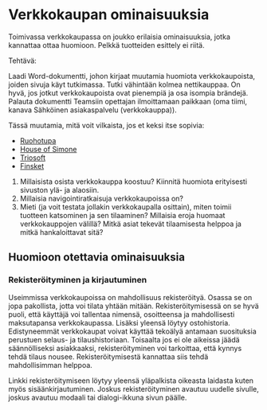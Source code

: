 # Verkkokaupan ominaisuuksia

Toimivassa verkkokaupassa on joukko erilaisia ominaisuuksia, jotka kannattaa ottaa huomioon. Pelkkä tuotteiden esittely ei riitä.

Tehtävä:

Laadi Word-dokumentti, johon kirjaat muutamia huomiota verkkokaupoista, joiden sivuja käyt tutkimassa. Tutki vähintään kolmea nettikauppaa. On hyvä, jos jotkut verkkokaupoista ovat pienempiä ja osa isompia brändejä. Palauta dokumentti Teamsiin opettajan ilmoittamaan paikkaan (oma tiimi, kanava Sähköinen asiakaspalvelu (verkkokauppa)).

Tässä muutamia, mitä voit vilkaista, jos et keksi itse sopivia:

- [Ruohotupa](https://ruohotupa.vilkas.shop/)<base target="_blank">
- [House of Simone](https://holvi.com/shop/hosfin/)<base target="_blank">
- [Triosoft](https://www.triosoft.fi/index.html)<base target="_blank">
- [Finsket](https://finsket.com/fi)<base target="_blank">

1. Millaisista osista verkkokauppa koostuu? Kiinnitä huomiota erityisesti sivuston ylä- ja alaosiin.
2. Millaisia navigointiratkaisuja verkkokaupoissa on?
3. Mieti (ja voit testata jollakin verkkokaupalla osittain), miten toimii tuotteen katsominen ja sen tilaaminen? Millaisia eroja huomaat verkkokauppojen välillä? Mitkä asiat tekevät tilaamisesta helppoa ja mitkä hankaloittavat sitä?

## Huomioon otettavia ominaisuuksia

### Rekisteröityminen ja kirjautuminen

Useimmissa verkkokaupoissa on mahdollisuus rekisteröityä. Osassa se on jopa pakollista, jotta voi tilata yhtään mitään. Rekisteröitymisessä on se hyvä puoli, että käyttäjä voi tallentaa nimensä, osoitteensa ja mahdollisesti maksutapansa verkkokaupassa. Lisäksi yleensä löytyy ostohistoria. Edistyneemmät verkkokaupat voivat käyttää tekoälyä antamaan suosituksia perustuen selaus- ja tilaushistoriaan. Toisaalta jos ei ole aikeissa jäädä säännölliseksi asiakkaaksi, rekisteröityminen voi tarkoittaa, että kynnys tehdä tilaus nousee. Rekisteröitymisestä kannattaa siis tehdä mahdollisimman helppoa.

Linkki rekisteröitymiseen löytyy yleensä yläpalkista oikeasta laidasta kuten myös sisäänkirjautuminen. Joskus rekisteröityminen avautuu uudelle sivulle, joskus avautuu modaali tai dialogi-ikkuna sivun päälle.
